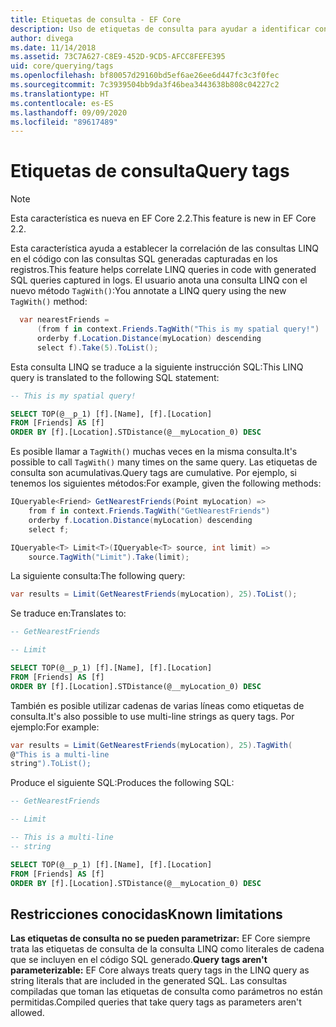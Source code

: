 ```yaml
---
title: Etiquetas de consulta - EF Core
description: Uso de etiquetas de consulta para ayudar a identificar consultas específicas en los mensajes de registro que emite Entity Framework Core
author: divega
ms.date: 11/14/2018
ms.assetid: 73C7A627-C8E9-452D-9CD5-AFCC8FEFE395
uid: core/querying/tags
ms.openlocfilehash: bf80057d29160bd5ef6ae26ee6d447fc3c3f0fec
ms.sourcegitcommit: 7c3939504bb9da3f46bea3443638b808c04227c2
ms.translationtype: HT
ms.contentlocale: es-ES
ms.lasthandoff: 09/09/2020
ms.locfileid: "89617489"
---
```

# <a name="query-tags"></a><span data-ttu-id="28862-103">Etiquetas de consulta</span><span class="sxs-lookup"><span data-stu-id="28862-103">Query tags</span></span>

> [!NOTE]
> <span data-ttu-id="28862-104">Esta característica es nueva en EF Core 2.2.</span><span class="sxs-lookup"><span data-stu-id="28862-104">This feature is new in EF Core 2.2.</span></span>

<span data-ttu-id="28862-105">Esta característica ayuda a establecer la correlación de las consultas LINQ en el código con las consultas SQL generadas capturadas en los registros.</span><span class="sxs-lookup"><span data-stu-id="28862-105">This feature helps correlate LINQ queries in code with generated SQL queries captured in logs.</span></span>
<span data-ttu-id="28862-106">El usuario anota una consulta LINQ con el nuevo método `TagWith()`:</span><span class="sxs-lookup"><span data-stu-id="28862-106">You annotate a LINQ query using the new `TagWith()` method:</span></span>

``` csharp
  var nearestFriends =
      (from f in context.Friends.TagWith("This is my spatial query!")
      orderby f.Location.Distance(myLocation) descending
      select f).Take(5).ToList();
```

<span data-ttu-id="28862-107">Esta consulta LINQ se traduce a la siguiente instrucción SQL:</span><span class="sxs-lookup"><span data-stu-id="28862-107">This LINQ query is translated to the following SQL statement:</span></span>

``` sql
-- This is my spatial query!

SELECT TOP(@__p_1) [f].[Name], [f].[Location]
FROM [Friends] AS [f]
ORDER BY [f].[Location].STDistance(@__myLocation_0) DESC
```

<span data-ttu-id="28862-108">Es posible llamar a `TagWith()` muchas veces en la misma consulta.</span><span class="sxs-lookup"><span data-stu-id="28862-108">It's possible to call `TagWith()` many times on the same query.</span></span>
<span data-ttu-id="28862-109">Las etiquetas de consulta son acumulativas.</span><span class="sxs-lookup"><span data-stu-id="28862-109">Query tags are cumulative.</span></span>
<span data-ttu-id="28862-110">Por ejemplo, si tenemos los siguientes métodos:</span><span class="sxs-lookup"><span data-stu-id="28862-110">For example, given the following methods:</span></span>

``` csharp
IQueryable<Friend> GetNearestFriends(Point myLocation) =>
    from f in context.Friends.TagWith("GetNearestFriends")
    orderby f.Location.Distance(myLocation) descending
    select f;

IQueryable<T> Limit<T>(IQueryable<T> source, int limit) =>
    source.TagWith("Limit").Take(limit);
```

<span data-ttu-id="28862-111">La siguiente consulta:</span><span class="sxs-lookup"><span data-stu-id="28862-111">The following query:</span></span>

``` csharp
var results = Limit(GetNearestFriends(myLocation), 25).ToList();
```

<span data-ttu-id="28862-112">Se traduce en:</span><span class="sxs-lookup"><span data-stu-id="28862-112">Translates to:</span></span>

``` sql
-- GetNearestFriends

-- Limit

SELECT TOP(@__p_1) [f].[Name], [f].[Location]
FROM [Friends] AS [f]
ORDER BY [f].[Location].STDistance(@__myLocation_0) DESC
```

<span data-ttu-id="28862-113">También es posible utilizar cadenas de varias líneas como etiquetas de consulta.</span><span class="sxs-lookup"><span data-stu-id="28862-113">It's also possible to use multi-line strings as query tags.</span></span>
<span data-ttu-id="28862-114">Por ejemplo:</span><span class="sxs-lookup"><span data-stu-id="28862-114">For example:</span></span>

``` csharp
var results = Limit(GetNearestFriends(myLocation), 25).TagWith(
@"This is a multi-line
string").ToList();
```

<span data-ttu-id="28862-115">Produce el siguiente SQL:</span><span class="sxs-lookup"><span data-stu-id="28862-115">Produces the following SQL:</span></span>

``` sql
-- GetNearestFriends

-- Limit

-- This is a multi-line
-- string

SELECT TOP(@__p_1) [f].[Name], [f].[Location]
FROM [Friends] AS [f]
ORDER BY [f].[Location].STDistance(@__myLocation_0) DESC
```

## <a name="known-limitations"></a><span data-ttu-id="28862-116">Restricciones conocidas</span><span class="sxs-lookup"><span data-stu-id="28862-116">Known limitations</span></span>

<span data-ttu-id="28862-117">**Las etiquetas de consulta no se pueden parametrizar:** EF Core siempre trata las etiquetas de consulta de la consulta LINQ como literales de cadena que se incluyen en el código SQL generado.</span><span class="sxs-lookup"><span data-stu-id="28862-117">**Query tags aren't parameterizable:** EF Core always treats query tags in the LINQ query as string literals that are included in the generated SQL.</span></span>
<span data-ttu-id="28862-118">Las consultas compiladas que toman las etiquetas de consulta como parámetros no están permitidas.</span><span class="sxs-lookup"><span data-stu-id="28862-118">Compiled queries that take query tags as parameters aren't allowed.</span></span>
